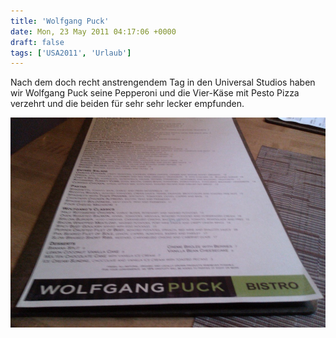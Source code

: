 ```yaml
---
title: 'Wolfgang Puck'
date: Mon, 23 May 2011 04:17:06 +0000
draft: false
tags: ['USA2011', 'Urlaub']
---
```


Nach dem doch recht anstrengendem Tag in den Universal Studios haben wir Wolfgang Puck seine Pepperoni und die Vier-Käse mit Pesto Pizza verzehrt und die beiden für sehr sehr lecker empfunden.

![-7803655870](/urlaub2011-images/7803655870-scaled10001.jpg?w=300)